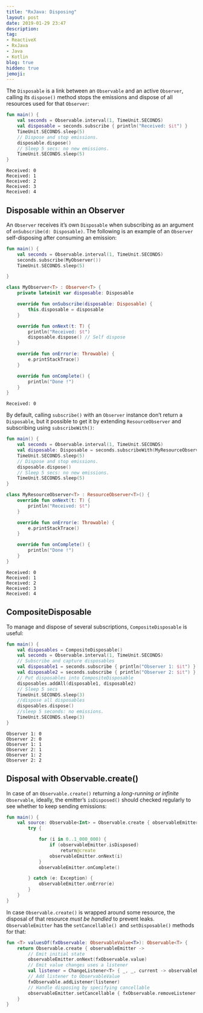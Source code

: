 ```yaml
---
title: "RxJava: Disposing"
layout: post
date: 2019-01-29 23:47
description:
tag:
- ReactiveX
- RxJava
- Java
- Kotlin
blog: true
hidden: true
jemoji:
---
```


The `Disposable` is a link between an `Observable` and an active `Observer`, calling its `dispose()` method stops the emissions and dispose of all resources used for that `Observer`:
```kotlin
fun main() {
    val seconds = Observable.interval(1, TimeUnit.SECONDS)
    val disposable = seconds.subscribe { println("Received: $it") }
    TimeUnit.SECONDS.sleep(5)
    // Dispose and stop emissions.
    disposable.dispose()
    // Sleep 5 secs: no new emissions.
    TimeUnit.SECONDS.sleep(5)
}
```
```
Received: 0
Received: 1
Received: 2
Received: 3
Received: 4
```

## Disposable within an Observer
An `Observer` receives it’s own `Disposable` when subscribing as an argument of `onSubscribe(d: Disposable)`.
The following is an example of an `Observer` self-disposing after consuming an emission: 
```kotlin
fun main() {
    val seconds = Observable.interval(1, TimeUnit.SECONDS)
    seconds.subscribe(MyObserver())
    TimeUnit.SECONDS.sleep(5)

}

class MyObserver<T> : Observer<T> {
    private lateinit var disposable: Disposable

    override fun onSubscribe(disposable: Disposable) {
        this.disposable = disposable
    }

    override fun onNext(t: T) {
        println("Received: $t")
        disposable.dispose() // Self dispose
    }

    override fun onError(e: Throwable) {
        e.printStackTrace()
    }

    override fun onComplete() {
        println("Done !")
    }
}

```
```
Received: 0
```

By default, calling `subscribe()` with an `Observer` instance don’t return a `Disposable`, but it possible to get it by extending `ResourceObserver`  and subscribing using `subscribeWith()`:
```kotlin
fun main() {
    val seconds = Observable.interval(1, TimeUnit.SECONDS)
    val disposable: Disposable = seconds.subscribeWith(MyResourceObserver())
    TimeUnit.SECONDS.sleep(5)
    // Dispose and stop emissions.
    disposable.dispose()
    // Sleep 5 secs: no new emissions.
    TimeUnit.SECONDS.sleep(5)
}

class MyResourceObserver<T> : ResourceObserver<T>() {
    override fun onNext(t: T) {
        println("Received: $t")
    }

    override fun onError(e: Throwable) {
        e.printStackTrace()
    }

    override fun onComplete() {
        println("Done !")
    }
}
```
```
Received: 0
Received: 1
Received: 2
Received: 3
Received: 4
```

## CompositeDisposable
To manage and dispose of several subscriptions, `CompositeDisposable` is useful:
```kotlin
fun main() {
    val disposables = CompositeDisposable()
    val seconds = Observable.interval(1, TimeUnit.SECONDS)
    // Subscribe and capture disposables
    val disposable1 = seconds.subscribe { println("Observer 1: $it") }
    val disposable2 = seconds.subscribe { println("Observer 2: $it") }
    // Put disposables into CompositeDisposable
    disposables.addAll(disposable1, disposable2)
    // Sleep 5 secs
    TimeUnit.SECONDS.sleep(3)
    //dispose all disposables
    disposables.dispose()
    //sleep 5 seconds: no emissions.
    TimeUnit.SECONDS.sleep(3)
}
```
```
Observer 1: 0
Observer 2: 0
Observer 1: 1
Observer 2: 1
Observer 1: 2
Observer 2: 2
```

## Disposal with Observable.create()
In case of an  `Observable.create()` returning a _long-running or infinite_ `Observable`, ideally, the emitter’s `isDisposed()` should checked regularly to see whether to keep sending emissions:
```kotlin
fun main() {
    val source: Observable<Int> = Observable.create { observableEmitter ->
        try {

            for (i in 0..1_000_000) {
                if (observableEmitter.isDisposed)
                    return@create
                observableEmitter.onNext(i)
            }
            observableEmitter.onComplete()

        } catch (e: Exception) {
            observableEmitter.onError(e)
        }
    }
}
```

In case `Observable.create()` is wrapped around some resource, the disposal of that resource _must be handled_ to prevent leaks. `ObservableEmitter` has the `setCancellable() `and `setDisposable()` methods for that:
```kotlin
fun <T> valuesOf(fxObservable: ObservableValue<T>): Observable<T> {
    return Observable.create { observableEmitter ->
        // Emit initial state
        observableEmitter.onNext(fxObservable.value)
        // Emit value changes uses a listener
        val listener = ChangeListener<T> { _, _, current -> observableEmitter.onNext(current) }
        // Add listener to ObservableValue
        fxObservable.addListener(listener)
        // Handle disposing by specifying cancellable
        observableEmitter.setCancellable { fxObservable.removeListener(listener) }
    }
}
```
